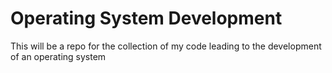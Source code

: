 # Operating System Development
This will be a repo for the collection of my code leading to the development of an operating system
